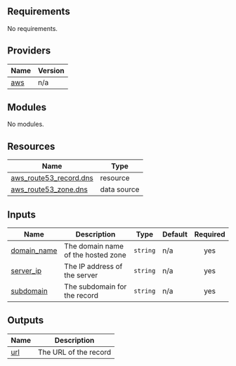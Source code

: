 <!-- BEGIN_TF_DOCS -->
## Requirements

No requirements.

## Providers

| Name | Version |
|------|---------|
| <a name="provider_aws"></a> [aws](#provider\_aws) | n/a |

## Modules

No modules.

## Resources

| Name | Type |
|------|------|
| [aws_route53_record.dns](https://registry.terraform.io/providers/hashicorp/aws/latest/docs/resources/route53_record) | resource |
| [aws_route53_zone.dns](https://registry.terraform.io/providers/hashicorp/aws/latest/docs/data-sources/route53_zone) | data source |

## Inputs

| Name | Description | Type | Default | Required |
|------|-------------|------|---------|:--------:|
| <a name="input_domain_name"></a> [domain\_name](#input\_domain\_name) | The domain name of the hosted zone | `string` | n/a | yes |
| <a name="input_server_ip"></a> [server\_ip](#input\_server\_ip) | The IP address of the server | `string` | n/a | yes |
| <a name="input_subdomain"></a> [subdomain](#input\_subdomain) | The subdomain for the record | `string` | n/a | yes |

## Outputs

| Name | Description |
|------|-------------|
| <a name="output_url"></a> [url](#output\_url) | The URL of the record |
<!-- END_TF_DOCS -->